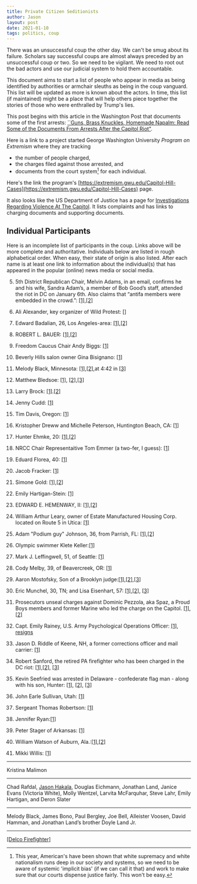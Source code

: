 ```yaml
---
title: Private Citizen Seditionists
author: Jason
layout: post
date: 2021-01-10
tags: politics, coup
---
```


There was an unsuccessful coup the other day.  We can't be smug about its failure.  Scholars say successful coups are almost always preceded by an unsuccessful coup or two.  So we need to be vigilant.  We need to root out the bad actors and use our judicial system to hold them accountable.

This document aims to start a list of people who appear in media as being identified by authorities or armchair sleuths as being in the coup vanguard.  This list will be updated as more is known about the actors.  In time, this list (if maintained) might be a place that will help others piece together the stories of those who were enthralled by Trump's lies.

This post begins with this article in the Washington Post that documents some of the first arrests:  [``Guns, Brass Knuckles, Homemade Napalm: Read Some of the Documents From Arrests After the Capitol Riot"](https://www.washingtonian.com/2021/01/11/guns-brass-knuckles-homemade-napalm-read-some-of-the-documents-from-arrests-after-the-capitol-riot/).

Here is a link to a project started George Washington University *Program on Extremism* where they are tracking
* the number of people charged,
* the charges filed against those arrested, and
* documents from the court system[^1] for each individual.

Here's the link the program's [https://extremism.gwu.edu/Capitol-Hill-Cases](https://extremism.gwu.edu/Capitol-Hill-Cases) page.

It also looks like the US Department of Justice has a page for [Investigations Regarding Violence At The Capitol](https://www.justice.gov/opa/investigations-regarding-violence-capitol).  It lists complaints and has links to charging documents and supporting documents.

[^1]: This year, American's have been shown that white supremacy and white nationalism runs deep in our society and systems, so we need to be aware of systemic 'implicit bias' (if we can call it that) and work to make sure that our courts dispense justice fairly.  This won't be easy.


## Individual Participants ##

Here is an incomplete list of participants in the coup.  Links above will be more complete and authoritative.  Individuals below are listed in rough alphabetical order.  When easy, their state of origin is also listed.  After each name is at least one link to information about the individual(s) that has appeared in the popular (online) news media or social media.

5. 5th District Republican Chair, Melvin Adams, in an email, confirms he and his wife, Sandra Adam’s, a member of Bob Good’s staff, attended the riot in DC on January 6th. Also claims that “antifa members were embedded in the crowd.”: [[1]](https://twitter.com/CarterElliottIV/status/1349731913359998985),[[2]](
https://www.washingtonpost.com/local/virginia-politics/bob-good-capitol-attack/2021/01/14/d3bafe32-567a-11eb-a817-e5e7f8a406d6_story.html)

1. Ali Alexander, key organizer of Wild Protest: []

7. Edward Badalian, 26, Los Angeles-area: [[1]](https://twitter.com/desertborder/status/1349872073754112001),[[2]](https://twitter.com/desertborder/status/1349872233770938369)

8. ROBERT L. BAUER: [[1]](https://assets.documentcloud.org/documents/20456227/1-14-21-us-v-robert-bauer-complaint-statement.pdf),[[2]](https://twitter.com/ZoeTillman/status/1350118707113160704)

4. Freedom Caucus Chair Andy Biggs: [[1]](https://theintercept.com/2021/01/11/capitol-plot-andy-biggs-paul-gosar/)

5.  Beverly Hills salon owner Gina Bisignano: [[1]](https://twitter.com/waterspider__/status/1349422388396494850)

4. Melody Black, Minnesota: [[1]](https://twitter.com/RaquelEvita/status/1348786633064280064),[[2]](https://twitter.com/kpottermn/status/1348461069203877888),at 4:42 in  [[3]](https://twitter.com/girlsreallyrule/status/1347680866349305859)

9. Matthew Bledsoe: [[1]](https://twitter.com/alanfeuer/status/1350129506699407360), [[2]](https://www.justice.gov/opa/page/file/1355121/download),[[3]](https://www.justice.gov/opa/page/file/1355126/download)

1. Larry Brock: [[1]](https://twitter.com/KlasfeldReports/status/1348729900333748225).[[2]](https://lawandcrime.com/2020-election/2-men-who-brought-restraints-into-senate-during-d-c-insurrection-have-been-arrested-authorities/)

1. Jenny Cudd: [[1]](https://www.cbs7.com/2021/01/13/first-on-cbs7-fbi-arrests-jenny-cudd-for-rioting-at-capitol/)

7. Tim Davis, Oregon: [[1]](http://clypian.com/2021/01/12/an-oregon-mans-violent-road-to-dc-tim-davis-oregon-protests/)

1. Kristopher Dreww and Michelle Peterson, Huntington Beach, CA: [[1]](https://www.latimes.com/california/story/2021-01-12/huntington-beach-far-right-activists-were-at-u-s-capitol-during-riot)

8. Hunter Ehmke, 20: [[1]](https://www.justice.gov/opa/page/file/1353886/download),[[2]](https://www.justice.gov/opa/page/file/1353881/download)

4. NRCC Chair Representaitive Tom Emmer (a two-fer, I guess): [[1]](https://twitter.com/daveweigel/status/1348667918138093573)

5. Eduard Florea, 40: [[1]](https://twitter.com/Pervaizistan/status/1349191255184580611)

6. Jacob Fracker: [[1]](https://twitter.com/awprokop/status/1349470679759020039)

2. Simone Gold: [[1]](https://twitter.com/jonswaine/status/1349004348668436483),[[2]](https://www.washingtonpost.com/investigations/simone-gold-capitol-riot-coronavirus/2021/01/12/d1d39e84-545f-11eb-a817-e5e7f8a406d6_story.html)

6. Emily Hartigan-Stein: [[1]](https://unicornriot.ninja/2021/d-c-riots-a-look-at-the-minnesota-contingent/)

8. EDWARD E. HEMENWAY, II: [[1]](https://assets.documentcloud.org/documents/20456227/1-14-21-us-v-robert-bauer-complaint-statement.pdf),[[2]](https://twitter.com/ZoeTillman/status/1350118707113160704)

4. William Arthur Leary, owner of Estate Manufactured Housing Corp. located on Route 5 in Utica: [[1]](https://www.localsyr.com/news/state-news/utica-business-owner-amongst-rioters-at-the-capitol-building-last-week/)


6. Adam "Podium guy" Johnson, 36, from Parrish, FL: [[1]](https://ktla.com/news/nationworld/florida-man-spotted-with-pelosis-lectern-released-on-25k-bail/),[[2]](https://www.tampabay.com/news/crime/2021/01/11/parrish-man-accused-in-capitol-lectern-theft-to-appear-in-court/)

6. Olympic swimmer Klete Keller:[[1]](https://twitter.com/jeremyjojola/status/1349461533546446849)

5. Mark J. Leffingwell, 51, of Seattle: [[1]](https://www.seattletimes.com/seattle-news/crime/seattle-man-charged-with-assaulting-a-federal-officer-at-u-s-capitol-siege/)

5. Cody Melby, 39, of Beavercreek, OR: [[1]](https://twitter.com/jason_a_w/status/1348670903064793089)

4. Aaron Mostofsky, Son of a Brooklyn judge:[[1]](https://twitter.com/nycjim/status/1349011035643129859),[[2]](https://www.nbcnewyork.com/news/local/brooklyn-judges-son-arrested-for-participating-in-capitol-riots-source-says/2826102/?_osource=db_npd_nbc_wnbc_twt_shr),[[3]](https://www.latimes.com/california/story/2021-01-12/huntington-beach-far-right-activists-were-at-u-s-capitol-during-riot)

2. Eric Munchel, 30, TN; and Lisa Eisenhart, 57: [[1]](https://twitter.com/jimmykimmel/status/1349042346353020928),[[2]](https://nypost.com/2021/01/10/capitol-rioter-in-paramilitary-gear-breached-building-with-mom-report/), [[3]](https://lawandcrime.com/2020-election/2-men-who-brought-restraints-into-senate-during-d-c-insurrection-have-been-arrested-authorities/)

9. Prosecutors unseal charges against Dominic Pezzola, aka Spaz, a Proud Boys members and former Marine who led the charge on the Capitol. [[1]](https://www.justice.gov/opa/page/file/1355181/download),[[2]](https://www.justice.gov/opa/page/file/1355186/download)

3. Capt. Emily Rainey, U.S. Army Psychological Operations Officer: [[1]](https://www.thedailybeast.com/army-probes-psy-ops-officer-who-led-group-of-100-people-to-dc-maga-riot), [resigns](https://www.cbsnews.com/news/emily-rainey-fort-bragg-captain-resigngs-washington-rally-army-investigating/)

5. Jason D. Riddle of Keene, NH, a former corrections officer and mail carrier: [[1]](https://www.sentinelsource.com/news/local/keene-man-among-those-who-breached-capitol-troy-chief-at-d-c-protest/article_6eec58f7-e766-5446-862c-21d2034bdc8e.html)

9. Robert Sanford, the retired PA firefighter who has been charged in the DC riot: [[1]](https://www.justice.gov/usao-dc/pr/retired-pennsylvania-fire-fighter-arrested-and-criminally-charged-actions-us-capitol),[[2]](https://www.justice.gov/opa/page/file/1353921/download), [[3]](https://www.justice.gov/opa/page/file/1353926/download)

7. Kevin Seefried was arrested in Delaware - confederate flag man - along with his son, Hunter: [[1]](https://abc7news.com/9656131/?ex_cid=TA_KGO_TW&taid=600086adca16ed00014fc3be&utm_campaign=trueAnthem:+Trending+Content&utm_medium=trueAnthem&utm_source=twitter), [[2]](https://twitter.com/ryanjreilly/status/1349791707047600128), [[3]](https://www.justice.gov/usao-dc/press-release/file/1354306/download)

7. John Earle Sullivan, Utah: [[1]](https://www.justice.gov/usao-dc/pr/utah-man-charged-federal-court-following-events-united-states-capitol)

6. Sergeant Thomas Robertson: [[1]](https://wset.com/amp/news/local/officer-speaks-out-about-selfie-taken-with-coworker-inside-us-capitol-during-protests?__twitter_impression=true)

8. Jennifer Ryan:[[1]](https://assets.documentcloud.org/documents/20456230/1-15-21-us-v-jennifer-ryan-complaint-statement.pdf)

5. Peter Stager of Arkansas: [[1]](https://twitter.com/DavidBegnaud/status/1349836624994070528)


4. William Watson of Auburn, Ala.:[[1]](https://twitter.com/nycjim/status/1348965517751554049),[[2]](https://www.wate.com/news/auburn-man-in-federal-custody-following-u-s-capitol-riot/)

7. Mikki Willis: [[1]](https://twitter.com/Cleavon_MD/status/1349500266773585925)


* * *

Kristina Malimon

* * *

Chad Rafdal, [Jason Hakala](https://twitter.com/katiegalioto/status/1311443477117497348), Douglas Eichmann, Jonathan Land, Janice Evans (Victoria White), Molly Wentzel, Larvita McFarquhar, Steve Lahr, Emily Hartigan, and Deron Slater

* * *

Melody Black, James Bono, Paul Bergley, Joe Bell, Alleister Voosen, David Hamman, and Jonathan Land’s brother Doyle Land Jr.

* * *

[[Delco Firefighter]](https://www.inquirer.com/news/robert-sanford-capitol-riot-arrests-trump-chester-fire-department-delaware-county-fire-extinguisher-20210114.html)





